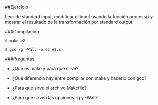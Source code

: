 ##Ejercicio

Leer de standard input, modificar el input usando la función process() y mostrar
el resultado de la transformación por standard output.


###Compilación

```
$ make e2
```

```
$ gcc -g -Wall -o e2 e2.c
```

###Preguntas

- ¿Qué es make y para qué sirve?

- ¿Qué diferencia hay entre compilar con make y hacerlo con gcc?

- ¿Para qué sirve el archivo Makefile?

- ¿Para que sirven las opciones -g y -Wall?


